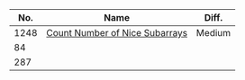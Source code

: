 | No.  | Name                                                         | Diff.  |
| ---- | ------------------------------------------------------------ | ------ |
| 1248 | [Count Number of Nice Subarrays](https://leetcode-cn.com/problems/count-number-of-nice-subarrays/) | Medium |
| 84   |                                                              |        |
| 287  |                                                              |        |

